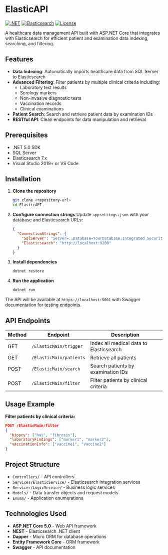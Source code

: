 # ElasticAPI

[![.NET](https://img.shields.io/badge/.NET-5.0-blue.svg)](https://dotnet.microsoft.com/download/dotnet/5.0)
[![Elasticsearch](https://img.shields.io/badge/Elasticsearch-7.x-yellow.svg)](https://www.elastic.co/)
[![License](https://img.shields.io/badge/license-MIT-green.svg)](LICENSE)

A healthcare data management API built with ASP.NET Core that integrates with Elasticsearch for efficient patient and examination data indexing, searching, and filtering.

## Features

- **Data Indexing**: Automatically imports healthcare data from SQL Server to Elasticsearch
- **Advanced Filtering**: Filter patients by multiple clinical criteria including:
  - Laboratory test results
  - Serology markers
  - Non-invasive diagnostic tests
  - Vaccination records
  - Clinical examinations
- **Patient Search**: Search and retrieve patient data by examination IDs
- **RESTful API**: Clean endpoints for data manipulation and retrieval

## Prerequisites

- .NET 5.0 SDK
- SQL Server
- Elasticsearch 7.x
- Visual Studio 2019+ or VS Code

## Installation

1. **Clone the repository**
   ```bash
   git clone <repository-url>
   cd ElasticAPI
   ```

2. **Configure connection strings**
   Update `appsettings.json` with your database and Elasticsearch URLs:
   ```json
   {
     "ConnectionStrings": {
       "SqlServer": "Server=.;Database=YourDatabase;Integrated Security=True;",
       "Elasticsearch": "http://localhost:9200"
     }
   }
   ```

3. **Install dependencies**
   ```bash
   dotnet restore
   ```

4. **Run the application**
   ```bash
   dotnet run
   ```

The API will be available at `https://localhost:5001` with Swagger documentation for testing endpoints.

## API Endpoints

| Method | Endpoint | Description |
|--------|----------|-------------|
| GET | `/ElasticMain/trigger` | Index all medical data to Elasticsearch |
| GET | `/ElasticMain/patients` | Retrieve all patients |
| POST | `/ElasticMain/search` | Search patients by examination IDs |
| POST | `/ElasticMain/filter` | Filter patients by clinical criteria |

## Usage Example

**Filter patients by clinical criteria:**
```json
POST /ElasticMain/filter
{
  "biopcy": ["hai", "fibrosis"],
  "laboratoryFindings": ["marker1", "marker2"],
  "vaccinationInfo": ["vaccine1", "vaccine2"]
}
```

## Project Structure

- `Controllers/` - API controllers
- `Services/ElasticService/` - Elasticsearch integration services
- `Services/LogicService/` - Business logic services
- `Models/` - Data transfer objects and request models
- `Enums/` - Application enumerations

## Technologies Used

- **ASP.NET Core 5.0** - Web API framework
- **NEST** - Elasticsearch .NET client
- **Dapper** - Micro ORM for database operations
- **Entity Framework Core** - ORM framework
- **Swagger** - API documentation
